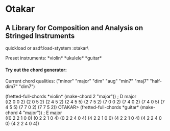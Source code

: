 # Otakar
## A Library for Composition and Analysis on Stringed Instruments

quickload or asdf:load-stystem :otakar\

Preset instruments:
\*violin*
\*ukulele*
\*guitar*


#### Try out the chord generator:

Current chord qualities: ("minor" "major" "dim" "aug" "min7" "maj7" "half-dim7" "dim7")

(fretted-full-chords \*violin* (make-chord 2 "major")) ; D major\
((2 0 0 2) (2 0 5 2) (2 4 5 2) (2 4 5 5) (2 7 5 2) (7 0 0 2) (7 4 0 2)
 (7 4 0 5) (7 4 5 5) (7 7 0 2) (7 7 5 2))
OTAKAR> (fretted-full-chords \*guitar* (make-chord 4 "major")) ; E major\
((0 2 2 1 0 0) (0 2 2 1 0 4) (0 2 2 4 0 4) (4 2 2 1 0 0) (4 2 2 1 0 4)
 (4 2 2 4 0 0) (4 2 2 4 0 4))

